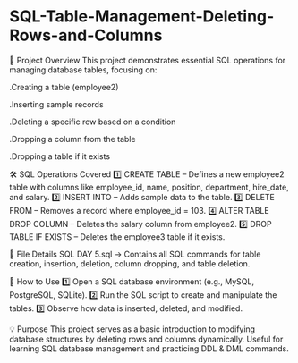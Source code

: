 # SQL-Table-Management-Deleting-Rows-and-Columns


📌 Project Overview
This project demonstrates essential SQL operations for managing database tables, focusing on:

.Creating a table (employee2)

.Inserting sample records

.Deleting a specific row based on a condition

.Dropping a column from the table

.Dropping a table if it exists

🛠️ SQL Operations Covered
1️⃣ CREATE TABLE – Defines a new employee2 table with columns like employee_id, name, position, department, hire_date, and salary.
2️⃣ INSERT INTO – Adds sample data to the table.
3️⃣ DELETE FROM – Removes a record where employee_id = 103.
4️⃣ ALTER TABLE DROP COLUMN – Deletes the salary column from employee2.
5️⃣ DROP TABLE IF EXISTS – Deletes the employee3 table if it exists.


📂 File Details
SQL DAY 5.sql → Contains all SQL commands for table creation, insertion, deletion, column dropping, and table deletion.

🚀 How to Use
1️⃣ Open a SQL database environment (e.g., MySQL, PostgreSQL, SQLite).
2️⃣ Run the SQL script to create and manipulate the tables.
3️⃣ Observe how data is inserted, deleted, and modified.

💡 Purpose
This project serves as a basic introduction to modifying database structures by deleting rows and columns dynamically. Useful for learning SQL database management and practicing DDL & DML commands.
